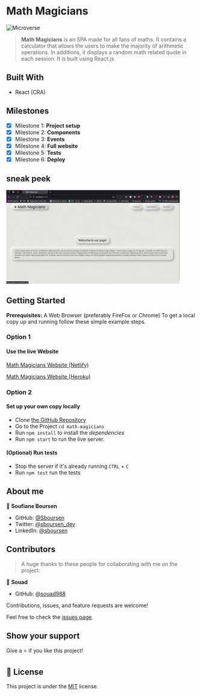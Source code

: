 # Math Magicians

![Microverse](https://img.shields.io/badge/Microverse-blueviolet)

> **Math Magicians** is an SPA made for all fans of maths. It contains a calculator that allows the users to make the majority of arithmetic operations. In additions, it displays a random math related quote in each session.
> It is built using React.js

## Built With

- React (CRA)

## Milestones

- [x] Milestone 1: **Project setup**
- [x] Milestone 2: **Components**
- [x] Milestone 3: **Events**
- [x] Milestone 4: **Full website**
- [x] Milestone 5: **Tests**
- [x] Milestone 6: **Deploy**

## sneak peek

![Application screenshot](./docs/math-magicians.gif)

## Getting Started

**Prerequisites:** A Web Browser (preferably FireFox or Chrome)
To get a local copy up and running follow these simple example steps.

### **Option 1**

#### Use the live Website

[Math Magicians Website (Netlify)](https://deploy-preview-7--monumental-caramel-f6ef58.netlify.app/)

[Math Magicians Website (Heroku)](https://aqueous-woodland-09440.herokuapp.com/)

### **Option 2**

#### Set up your own copy locally

- Clone [the GitHub Repository](https://github.com/Sboursen/math-magicians.git)
- Go to the Project `cd math-magicians`
- Run `npm install` to install the _dependencies_
- Run `npm start` to run the live server.

#### (Optional) Run tests

- Stop the server if it's already running `CTRL` + `C`
- Run `npm test` run the tests

## About me

👤 **Soufiane Boursen**

- GitHub: [@Sboursen](https://github.com/Sboursen)
- Twitter: [@sboursen_dev](https://twitter.com/sboursen_dev)
- LinkedIn: [@sboursen](https://linkedin.com/in/sboursen)

## Contributors

> A huge thanks to these people for collaborating with me on the project:

👤 **Souad**

- GitHub: [@souad988](https://github.com/souad988)

Contributions, issues, and feature requests are welcome!

Feel free to check the [issues page](../../issues/).

## Show your support

Give a ⭐️ if you like this project!

## 📝 License

This project is under the [MIT](./LICENSE) license.
